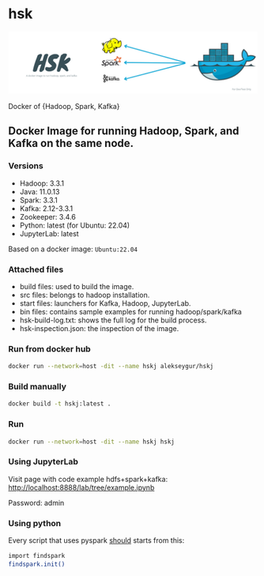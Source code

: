 # hsk

![HSK IMAGE](/hsk_header.png)

Docker of {Hadoop, Spark, Kafka}

## Docker Image for running Hadoop, Spark, and Kafka on the same node.

### Versions

- Hadoop: 3.3.1
- Java: 11.0.13
- Spark: 3.3.1
- Kafka: 2.12-3.3.1
- Zookeeper: 3.4.6
- Python: latest (for Ubuntu: 22.04)
- JupyterLab: latest

Based on a docker image: `Ubuntu:22.04`

### Attached files

- build files: used to build the image.
- src files: belongs to hadoop installation.
- start files: launchers for Kafka, Hadoop, JupyterLab.
- bin files: contains sample examples for running hadoop/spark/kafka
- hsk-build-log.txt: shows the full log for the build process.
- hsk-inspection.json: the inspection of the image.

### Run from docker hub

```bash
docker run --network=host -dit --name hskj alekseygur/hskj
```

### Build manually

```bash
docker build -t hskj:latest .
```

### Run

```bash
docker run --network=host -dit --name hskj hskj
```

### Using JupyterLab

Visit page with code example hdfs+spark+kafka: [http://localhost:8888/lab/tree/example.ipynb](http://localhost:8888/lab/tree/example.ipynb)

Password: admin

### Using python

Every script that uses pyspark [should](https://stackoverflow.com/questions/34998433/create-pyspark-kernel-for-jupyter) starts from this:

```bash
import findspark
findspark.init()
```

